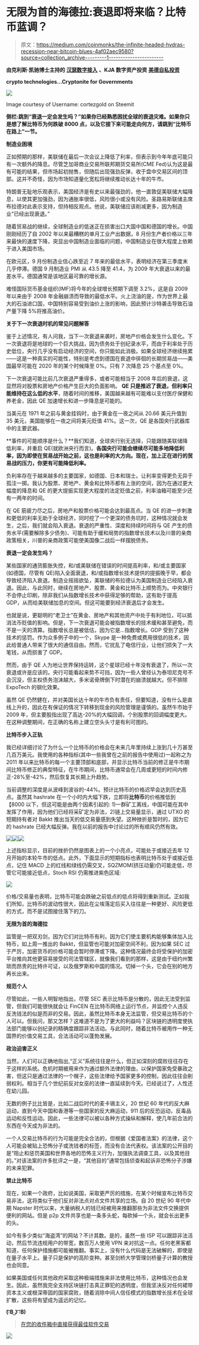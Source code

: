 # 无限为首的海德拉:衰退即将来临？比特币蓝调？

> 原文：<https://medium.com/coinmonks/the-infinite-headed-hydras-recession-near-bitcoin-blues-4af02aec9580?source=collection_archive---------1----------------------->

**由克利斯·凯驰博士主持的** [**汉瑟数字接入**](https://hansedigitalaccess.com) **、KJA 数字资产投资** [**美德自私投资**](http://www.selfishinvesting.com)

**crypto technologies…Cryptonite for Governments**

![](img/a58330a8ca94856c3c520acc269e2cc9.png)

Image courtesy of Username: cortezgold on Steemit

**侧栏:跳到“衰退一定会发生吗？”如果你已经熟悉困扰全球的衰退灾难。如果你只是想了解比特币为何跌破 8000 点，以及它接下来可能走向何方，请跳到“比特币在路上”一节。**

**制造业困境**

正如预期的那样，美联储在最后一次会议上降低了利率，但表示到今年年底可能只有一次额外的降息。尽管芝加哥商业交易所联邦期货交易所(CME Fed)认为这是最有可能的结果，但市场起初抛售，但随后出现强劲反弹，收于盘中交易区间的顶部。这并不奇怪，因为市场知道量化宽松将继续推动长达十年的牛市。

特朗普无耻地乐观表示，美国经济是有史以来最强劲的，他一直敦促美联储大幅降息，以使其更加强劲，因为通胀率很低，风险很小或没有风险。圣路易斯联储主席布拉德对此表示支持，但持相反观点。他说，美联储应该削减更多，因为制造业“已经出现衰退。”

随着贸易战的继续，全球制造业的低迷正在损害出口大国中国和德国的增长。中国刚刚经历了自 2002 年以来最糟糕的单月工业产出数据，8 月份生产者价格以三年来最快的速度下降，突显出中国制造业面临的问题，中国制造业在很大程度上依赖于进入美国市场。

在欧元区，9 月份制造业信心跌至近 7 年来的最低水平，表明经济在第三季度末几乎停滞。德国 9 月制造业 PMI 从 43.5 降至 41.4，为 2009 年大衰退以来的最差水平。德国通常是该地区最可靠的增长源。

难怪国际货币基金组织(IMF)将今年的全球增长预期下调至 3.2%，这是自 2009 年以来由于 2008 年金融崩溃而导致的最低水平。火上浇油的是，作为世界上最大的石油进口国，中国特别容易受到油价上涨的影响，因此预计沙特袭击导致石油产量下降 5%将推高油价。

**关于下一次衰退时机的常见问题解答**

鉴于上述情况，有人问我，当下一次衰退来袭时，房地产价格会发生什么变化。下一次衰退将是地球的一个巨大挑战，因为债务处于创纪录水平，而由于利率处于历史低位，央行几乎没有启动经济的空间，你只能如此消极。如果全球经济继续拖累——这是一种真实的可能性，特别是考虑到德国在衰退中徘徊的长期贸易战——美国最早可能在 2020 年的某个时候降至 0%。只有 7 次降息 25 个基点至 0%。

下一次衰退可能比前几次衰退严重得多，或者可能相当于 2008 年后的衰退，这显然将对股票和房地产价格产生巨大的负面影响。 **QE 只是推迟了衰退，但利率只能维持在这么低的水平**，随着时间的推移，美国越来越有可能难以支付医疗保健和养老金，因此 QE 加速增长和进一步降息是可能的。

当美元在 1971 年之前与黄金挂钩时，由于黄金在一夜之间从 20.66 美元升值到 35 美元，美国能够在一夜之间将美元贬值 41%。这一次，QE 是各国央行武器库中的主要武器。

**事件的可能顺序是什么？**我们知道，全球央行别无选择，只能跟随美联储降低利率，并重启 QE(就欧洲央行而言)。**各国央行可能会继续尽可能多地降低利率，因为即使在贸易战开始之前，这也是利率的大方向。现在，加上正在进行的贸易战的压力，你更有可能降低利率。**

负利率存在于越来越多的主要国家，如德国、日本和瑞士。让利率变得更负无异于孤注一掷。我认为股票、房地产、黄金和比特币都有上涨的空间，因为在通过更大幅度的降息和 QE 的更大提振实现更大程度的法定贬值之前，利率油箱可能至少还有一两年的时间。

在 QE 筋疲力尽之后，房地产和股票价格可能会达到最高点。当 QE 的进一步刺激和更低的利率无助于全球经济，同时挖了一个更深的债务坑时，这种情况就会发生，之后，我们就会陷入衰退。衰退的严重性、深度和持续时间将与 QE 产生的债务水平(需要解除多少债务)、可能有助于缓和局势的指数增长技术以及川普的亲商政策相关，川普的亲商政策可能使美国像二战后一样摆脱债务。

**衰退一定会发生吗？**

某些国家的通货膨胀失控，和/或美联储在错误的时间提高利率，和/或主要国家(如德国，尽管有 QE)陷入全面衰退，和/或指数增长技术提供的提振晚于早，都会导致经济陷入衰退。制造业摇摇欲坠，美联储的布拉德认为美国制造业已经陷入衰退。因此，与此同时，继续在房地产、股票、黄金和比特币上顺势而为。中央银行不会停止印刷，除非我们从指数增长技术中获得足够的帮助，这有助于提高 GDP，从而给美联储加息的空间。但这可能要到经济衰退后才会发生。

也就是说，更聪明的“老卫士”在黄金、房地产和其他资产中处于有利地位，可以抵消法币贬值的影响。但是，下一次衰退可能会被指数增长的技术缓和甚至避免，而不是一天的清算。指数增长总是被低估，因为它是…指数增长。GDP 受到了这种技术的惩罚。作为众多例子中的一个，Skype 是一种免费或费用很低的技术，因此给普通人带来了很大的通信自由。然而，它扰乱了电信行业，让他们损失了一大笔钱，从而损害了 GDP。

然而，由于 QE 人为地让世界保持运转，这个星球已经十年没有衰退了，所以一次衰退或许是应该的。央行可能看起来势不可挡，因为一些人曾经认为泰坦尼克号不会沉没，但主权债务泡沫越大，多米诺骨牌倒下时潜在的崩溃就越大。但不排除 ExpoTech 的钢化效果。

虽然 QE 仍然健在，并对美国长达十年的牛市负有责任，但要知道，没有什么是直线上升的，因此在有保证的情况下转移到现金的风险管理是谨慎的。虽然牛市始于 2009 年，但主要股指出现了高达-20%的大幅回调，个别股票的回调幅度更大。在这种调整期间，在正确的名称上建立空头头寸是有利可图的。

**比特币步入正轨**

我已经详细讨论了为什么一个比特币的价格会在未来几年里持续上涨到几十万甚至几百万美元。我使用的各种指标(其中一些我曾在之前的报告中使用过)一起称之为 2011 年以来比特币的每一个主要顶部和底部，并显示比特币当前的修正是牛市期间比特币修正的典型特征，在牛市期间，比特币通常会在几周或更短的时间内修正-28%至-42%，然后恢复其长期上升趋势。

当前调整的深度是从波峰到波谷的-44%。预计比特币的价格迟早会达到历史高点。虽然其 hashrate 在一个小时内大幅下跌，立即将**比特币**的价格推低到【8000 以下，但这可能是由两个因素引起的: 1)一群矿工离线，中国可能在其中发挥了作用，因为他们已经将采矿定为非法，2)链上交易量显示，通过 UTXO 的短期持有者对 Bakkt 推出当天的低交易量感到失望。这种挫折是暂时的，因为它的 hashrate 已经大幅反弹。我在以前的报告中讨论过的所有顺风仍然有效。

![](img/76147cda76847b3afc71995da37a6389.png)![](img/57e740e8da41e375941b225388e0a8d0.png)![](img/c431e7f01a722ace37a640c514df11da.png)

上述指标显示，目前的挫折仍然是图表上的一个小亮点，可能处于或接近去年 12 月开始的本轮牛市的低点。此外，下面显示的短期指标也表明比特币处于或接近低点，记住 MACD 上的红线和绿线仍需交叉，SQZMOM(挤压动量)仍可能走低，尽管它可能接近低点，Stoch RSI 仍需推进紫色区域:

![](img/283993ed494feded3434edd24cd8904e.png)

价格/交易量也表明，比特币可能会跌破之前低点的低点将得到重新测试。正如我们所知，比特币的波动性很大，因此在尘埃落定后买入往往是一种更好、风险更低的方式，而不是试图接住落下的刀。

**无限为首的海德拉**

监管是一把双刃剑，因为它们对比特币有利，因为它们使主要机构能够集体加入比特币，如上周一推出的 Bakkt，但监管也可能对加密空间不利，因为如果 SEC 过于严厉，加密货币的价格可能会暂时停滞或下降。这种情况最终会将受保护的加密平台推向其他更容易接受的司法管辖区，就像我们看到的那样，这是由于纽约州繁琐而昂贵的比特许可证，以及俄罗斯和中国的情况。切掉一个头，它会在别的地方再长出来。

**规范个人**

尽管如此，一些人明智地指出，尽管 SEC 表示比特币是分散的，因此无法受到监管，但我们可能很快就会让 FinCEN 在比特币网络上运行节点，并监控个人违反反洗钱法的似是而非的交易。因此，虽然比特币本身无法监管，但交易比特币的个人可以。但我问，那又怎样？这难道不是为了更大的利益吗？区块链的透明度使执法部门能够以创纪录的精确度跟踪非法活动。与此同时，随着比特币被用作一种无国界的价值交易工具，合法活动可以蓬勃发展。

**政治迫害正义**

当然，人们可以正确地指出,“正义”系统往往是什么，但正如深刻的腐败往往存在于这样的系统。危机时期被用来作为通过额外法律的理由，以保护国家免受暴政之害，但这只是通过法律的一个幌子，这些法律给予国家更多的控制，因此往往会削弱权利。相当于几个世纪前反对女巫的法律一直延续到今天。已经说过了，人性还在幼儿园。

无数的例子比比皆是，比如二战后时代的麦卡锡主义，20 世纪 60 年代的反大麻运动，直到今天中国和香港等一些国家的反大麻运动，911 后的反恐运动，反毒品运动和反性运动。因此，一些法律可以被以各种方式操纵和解释，使几年前合法的东西在今天成为非法的。

一个人交易比特币的行为可能是完全合法的，但根据《爱国者法案》的法律，这个人可能会被贴上恐怖分子或洗钱者的标签，而没有合法代表权。该法案的公开目的是“阻止和惩罚美国和世界各地的恐怖主义行为，加强执法调查工具，以及其他目的。”对该法案的许多批评之一是，“其他目的”通常包括侦查和起诉非恐怖分子涉嫌的未来犯罪。

**禁止比特币**

现在，如果一个政府，比如说美国，采取更严厉的措施，在某个时候宣布比特币交易非法，这将类似于他们反对非法点对点文件共享的立场。自 20 世纪 90 年代中期 Napster 时代以来，大量纳税人的钱已经被用来推翻那些为非法文件交换提供便利的网站。但是 p2p 文件共享也是一条多头蛇，每砍掉一个头，就会长出更多的头。

如今有多少类似“海盗湾”的网站？不计其数。是的，虽然一些 ISP 可以跟踪非法活动，然后节流违规用户的带宽，数百万人使用 VPN 来对抗这一点。任何老黑客都知道，任何保护措施都可能被推翻。事实上，没有什么代码是无法破解的，即使是在量子水平上。量子只是保护的高阶变种。甚至剑桥大学管理剑桥量子计算的教授也会同意。

如果美国或任何其他政府采取这种极端措施来非法使用比特币，这种情况也会发生。因此，虽然我完全支持区块链打击真正罪犯的透明度，但我坚决反对任何裙带资本主义或根深蒂固的国家腐败，随着消除中间人信任模式的指数增长技术在全球扩散，这些将有望成为遥远的记忆。

**(͡:B ͜ʖ ͡:B)**

> [在您的收件箱中直接获得最佳软件交易](https://coincodecap.com/?utm_source=coinmonks)

[![](img/7c0b3dfdcbfea594cc0ae7d4f9bf6fcb.png)](https://coincodecap.com/?utm_source=coinmonks)